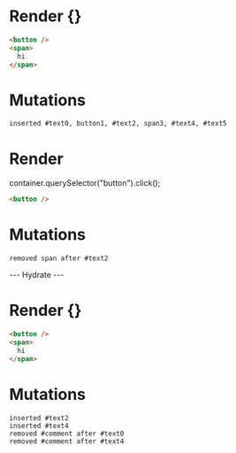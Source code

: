 # Render {}
```html
<button />
<span>
  hi
</span>
```

# Mutations
```
inserted #text0, button1, #text2, span3, #text4, #text5
```


# Render 
container.querySelector("button").click();

```html
<button />
```

# Mutations
```
removed span after #text2
```


--- Hydrate ---
# Render {}
```html
<button />
<span>
  hi
</span>
```

# Mutations
```
inserted #text2
inserted #text4
removed #comment after #text0
removed #comment after #text4
```
